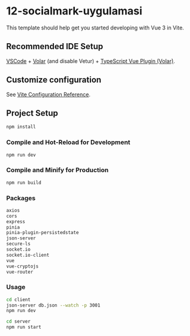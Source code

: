 # 12-socialmark-uygulamasi

This template should help get you started developing with Vue 3 in Vite.

## Recommended IDE Setup

[VSCode](https://code.visualstudio.com/) + [Volar](https://marketplace.visualstudio.com/items?itemName=Vue.volar) (and disable Vetur) + [TypeScript Vue Plugin (Volar)](https://marketplace.visualstudio.com/items?itemName=Vue.vscode-typescript-vue-plugin).

## Customize configuration

See [Vite Configuration Reference](https://vitejs.dev/config/).

## Project Setup

```sh
npm install
```

### Compile and Hot-Reload for Development

```sh
npm run dev
```

### Compile and Minify for Production

```sh
npm run build
```

### Packages
```sh
axios
cors
express
pinia
pinia-plugin-persistedstate
json-server
secure-ls
socket.io
socket.io-client
vue
vue-cryptojs
vue-router
```

### Usage
```sh
cd client
json-server db.json --watch -p 3001
npm run dev

cd server
npm run start
```